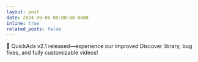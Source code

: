 ```yaml
---
layout: post
date: 2024-09-06 09:00:00-0400
inline: true
related_posts: false
---
```


🚀 QuickAds v2.1 released—experience our improved Discover library, bug fixes, and fully customizable videos!